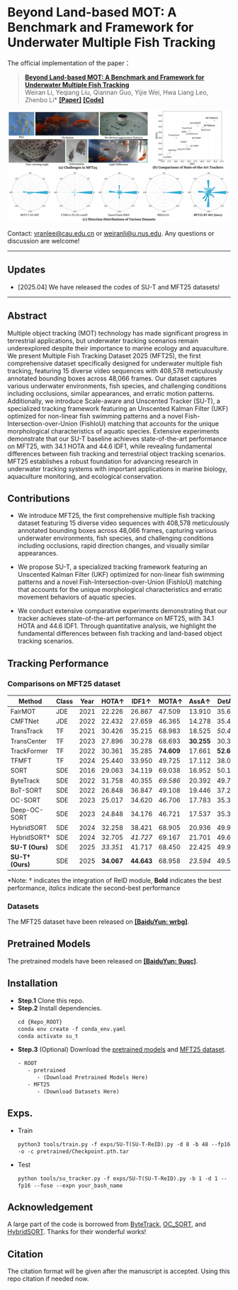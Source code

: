 # Beyond Land-based MOT: A Benchmark and Framework for Underwater Multiple Fish Tracking

The official implementation of the paper：
>  [**Beyond Land-based MOT: A Benchmark and Framework for Underwater Multiple Fish Tracking**](##TODO:LINK##)  
>  Weiran Li, Yeqiang Liu, Qiannan Guo, Yijie Wei, Hwa Liang Leo, Zhenbo Li*
>  [**\[Paper\]**](##TODO:LINK##) [**\[Code\]**](https://github.com/vranlee/SU-T)

<div align="center">
<img src="assets/Fig.PNG" width="900"/>
</div>

Contact: vranlee@cau.edu.cn or weiranli@u.nus.edu. Any questions or discussion are welcome!

-----

## Updates
+ [2025.04] We have released the codes of SU-T and MFT25 datasets!
-----

## Abstract
Multiple object tracking (MOT) technology has made significant progress in terrestrial applications, but underwater tracking scenarios remain underexplored despite their importance to marine ecology and aquaculture. We present Multiple Fish Tracking Dataset 2025 (MFT25), the first comprehensive dataset specifically designed for underwater multiple fish tracking, featuring 15 diverse video sequences with 408,578 meticulously annotated bounding boxes across 48,066 frames. Our dataset captures various underwater environments, fish species, and challenging conditions including occlusions, similar appearances, and erratic motion patterns. Additionally, we introduce Scale-aware and Unscented Tracker (SU-T), a specialized tracking framework featuring an Unscented Kalman Filter (UKF) optimized for non-linear fish swimming patterns and a novel Fish-Intersection-over-Union (FishIoU) matching that accounts for the unique morphological characteristics of aquatic species. Extensive experiments demonstrate that our SU-T baseline achieves state-of-the-art performance on MFT25, with 34.1 HOTA and 44.6 IDF1, while revealing fundamental differences between fish tracking and terrestrial object tracking scenarios. MFT25 establishes a robust foundation for advancing research in underwater tracking systems with important applications in marine biology, aquaculture monitoring, and ecological conservation.

## Contributions

+ We introduce MFT25, the first comprehensive multiple fish tracking dataset featuring 15 diverse video sequences with 408,578 meticulously annotated bounding boxes across 48,066 frames, capturing various underwater environments, fish species, and challenging conditions including occlusions, rapid direction changes, and visually similar appearances.
    
+ We propose SU-T, a specialized tracking framework featuring an Unscented Kalman Filter (UKF) optimized for non-linear fish swimming patterns and a novel Fish-Intersection-over-Union (FishIoU) matching that accounts for the unique morphological characteristics and erratic movement behaviors of aquatic species.
    
+ We conduct extensive comparative experiments demonstrating that our tracker achieves state-of-the-art performance on MFT25, with 34.1 HOTA and 44.6 IDF1. Through quantitative analysis, we highlight the fundamental differences between fish tracking and land-based object tracking scenarios.

## Tracking Performance

### Comparisons on MFT25 dataset

| Method | Class | Year | HOTA↑ | IDF1↑ | MOTA↑ | AssA↑ | DetA↑ | IDs↓ | IDFP↓ | IDFN↓ | Frag↓ |
|--------|-------|------|-------|-------|-------|-------|-------|------|-------|-------|-------|
| FairMOT | JDE | 2021 | 22.226 | 26.867 | 47.509 | 13.910 | 35.606 | 939 | 58198 | 113393 | 3768 |
| CMFTNet | JDE | 2022 | 22.432 | 27.659 | 46.365 | 14.278 | 35.452 | 1301 | 64754 | 111263 | 2769 |
| TransTrack | TF | 2021 | 30.426 | 35.215 | 68.983 | 18.525 | _50.458_ | 1116 | 96045 | 93418 | 2588 |
| TransCenter | TF | 2023 | 27.896 | 30.278 | 68.693 | **30.255** | 30.301 | 807 | 101223 | 101002 | 1992 |
| TrackFormer | TF | 2022 | 30.361 | 35.285 | **74.609** | 17.661 | **52.649** | 718 | 89391 | 94720 | 1729 |
| TFMFT | TF | 2024 | 25.440 | 33.950 | 49.725 | 17.112 | 38.059 | 719 | 63125 | 102378 | 3251 |
| SORT | SDE | 2016 | 29.063 | 34.119 | 69.038 | 16.952 | 50.195 | 778 | 88928 | 96815 | _1726_ |
| ByteTrack | SDE | 2022 | 31.758 | 40.355 | _69.586_ | 20.392 | 49.712 | **489** | 80765 | 87866 | **1555** |
| BoT-SORT | SDE | 2022 | 26.848 | 36.847 | 49.108 | 19.446 | 37.241 | _500_ | 57581 | 99181 | 2704 |
| OC-SORT | SDE | 2023 | 25.017 | 34.620 | 46.706 | 17.783 | 35.369 | 550 | **52934** | 103495 | 3651 |
| Deep-OC-SORT | SDE | 2023 | 24.848 | 34.176 | 46.721 | 17.537 | 35.373 | 550 | _53478_ | 104024 | 3659 |
| HybridSORT | SDE | 2024 | 32.258 | 38.421 | 68.905 | 20.936 | 49.992 | 613 | 85924 | 90022 | 1931 |
| HybridSORT† | SDE | 2024 | 32.705 | _41.727_ | 69.167 | 21.701 | 49.697 | 562 | 79189 | 85830 | 1963 |
| **SU-T (Ours)** | SDE | 2025 | _33.351_ | 41.717 | 68.450 | 22.425 | 49.943 | 607 | 83111 | _84814_ | 2006 |
| **SU-T† (Ours)** | SDE | 2025 | **34.067** | **44.643** | 68.958 | _23.594_ | 49.531 | 544 | 76440 | **81304** | 2011 |

*Note:  † indicates the integration of ReID module, **Bold** indicates the best performance, _italics_ indicate the second-best performance

### Datasets
The MFT25 dataset have been released on [**\[BaiduYun: wrbg\]**](https://pan.baidu.com/s/11TkRqNIq4poNAU5dyoL5hA?pwd=wrbg).

## Pretrained Models
The pretrained models have been released on [**\[BaiduYun: 9uqc\]**](https://pan.baidu.com/s/1AkIuViwXCPz5l5Oo-UgtaQ?pwd=9uqc).

## Installation
+ **Step.1** Clone this repo.
+ **Step.2** Install dependencies.
   ```
   cd {Repo_ROOT}
   conda env create -f conda_env.yaml
   conda activate su_t
   ```
+ **Step.3** (Optional)
   Download the [pretrained models](https://pan.baidu.com/s/1AkIuViwXCPz5l5Oo-UgtaQ?pwd=9uqc) and [MFT25 dataset](https://pan.baidu.com/s/11TkRqNIq4poNAU5dyoL5hA?pwd=wrbg).
   ```
   - ROOT
      - pretrained
         - (Download Pretrained Models Here)
      - MFT25
         - (Download Datasets Here)
   ```

## Exps.

* Train
   ```
   python3 tools/train.py -f exps/SU-T(SU-T-ReID).py -d 8 -b 48 --fp16 -o -c pretrained/Checkpoint.pth.tar
   ```

* Test
   ```
   python tools/su_tracker.py -f exps/SU-T(SU-T-ReID).py -b 1 -d 1 --fp16 --fuse --expn your_bash_name
   ```

## Acknowledgement
A large part of the code is borrowed from [ByteTrack](https://github.com/ifzhang/ByteTrack), [OC_SORT](https://github.com/noahcao/OC_SORT), and [HybridSORT](https://github.com/ymzis69/HybridSORT). Thanks for their wonderful works!

## Citation
The citation format will be given after the manuscript is accepted. Using this repo citation if needed now.
